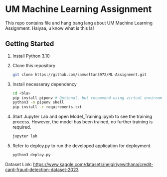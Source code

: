 # UM Machine Learning Assignment

This repo contains file and hang bang lang about UM Machine Learning Assignment. Haiyaa, u know what is this la!

## Getting Started

1. Install Python 3.10

2. Clone this repository

    ```bash
    git clone https://github.com/samueltan3972/ML-Assignment.git
    ```

3. Install necesseray dependency

    ```bash
    cd <bla>
    pip install pipenv # Optional, but recommend using virtual environment
    python3 -m pipenv shell
    pip install -r requirements.txt
    ```

4. Start Jupyter Lab and open Model_Training.ipynb to see the training process. However, the model has been trained, no further training is required.

    ```bash
    jupyter lab
    ```

5. Refer to deploy.py to run the developed application for deployment.

    ```bash
    python3 deploy.py
    ```

Dataset Link:
https://www.kaggle.com/datasets/nelgiriyewithana/credit-card-fraud-detection-dataset-2023
